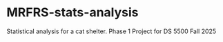 # MRFRS-stats-analysis
Statistical analysis for a cat shelter. Phase 1 Project for DS 5500 Fall 2025

